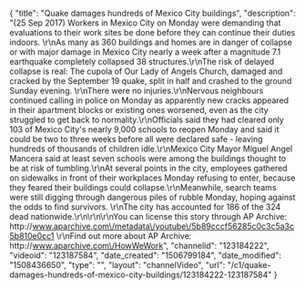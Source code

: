 {
    "title": "Quake damages hundreds of Mexico City buildings",
    "description": "(25 Sep 2017) Workers in Mexico City on Monday were demanding that evaluations to their work sites be done before they can continue their duties indoors. \r\nAs many as 360 buildings and homes are in danger of collapse or with major damage in Mexico City nearly a week after a magnitude 7.1 earthquake completely collapsed 38 structures.\r\nThe risk of delayed collapse is real: The cupola of Our Lady of Angels Church, damaged and cracked by the September 19 quake, split in half and crashed to the ground Sunday evening. \r\nThere were no injuries.\r\nNervous neighbours continued calling in police on Monday as apparently new cracks appeared in their apartment blocks or existing ones worsened, even as the city struggled to get back to normality.\r\nOfficials said they had cleared only 103 of Mexico City's nearly 9,000 schools to reopen Monday and said it could be two to three weeks before all were declared safe - leaving hundreds of thousands of children idle.\r\nMexico City Mayor Miguel Angel Mancera said at least seven schools were among the buildings thought to be at risk of tumbling.\r\nAt several points in the city, employees gathered on sidewalks in front of their workplaces Monday refusing to enter, because they feared their buildings could collapse.\r\nMeanwhile, search teams were still digging through dangerous piles of rubble Monday, hoping against the odds to find survivors. \r\nThe city has accounted for 186 of the 324 dead nationwide.\r\n\r\n\r\nYou can license this story through AP Archive: http:\/\/www.aparchive.com\/metadata\/youtube\/5b89cccf56285c0c3c5a3c5b810e0cc1 \r\nFind out more about AP Archive: http:\/\/www.aparchive.com\/HowWeWork",
    "channelid": "123184222",
    "videoid": "123187584",
    "date_created": "1506799184",
    "date_modified": "1508436650",
    "type": "",
    "layout": "channelVideo",
    "url": "\/c1\/quake-damages-hundreds-of-mexico-city-buildings\/123184222-123187584"
}